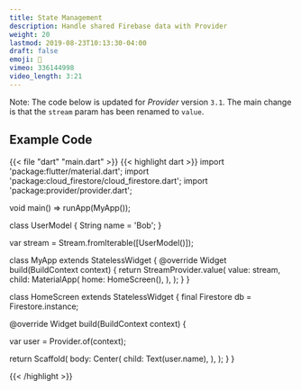 ```yaml
---
title: State Management
description: Handle shared Firebase data with Provider
weight: 20
lastmod: 2019-08-23T10:13:30-04:00
draft: false
emoji: 🌊
vimeo: 336144998
video_length: 3:21
---
```


Note: The code below is updated for *Provider* version `3.1`. The main change is that the `stream` param has been renamed to `value`. 

## Example Code

{{< file "dart" "main.dart" >}}
{{< highlight dart >}}
import 'package:flutter/material.dart';
import 'package:cloud_firestore/cloud_firestore.dart';
import 'package:provider/provider.dart';

void main() => runApp(MyApp());

class UserModel {
 String name = 'Bob';
}

var stream = Stream.fromIterable([UserModel()]);

class MyApp extends StatelessWidget {
 @override
 Widget build(BuildContext context) {
   return StreamProvider<UserModel>.value(
     value: stream,
     child: MaterialApp(
       home: HomeScreen(),
     ),
   );
 }
}

class HomeScreen extends StatelessWidget {
 final Firestore db = Firestore.instance;

 @override
 Widget build(BuildContext context) {

   var user = Provider.of<UserModel>(context);

   return Scaffold(
     body: Center(
       child: Text(user.name),
     ),
   );
 }
}

{{< /highlight >}}